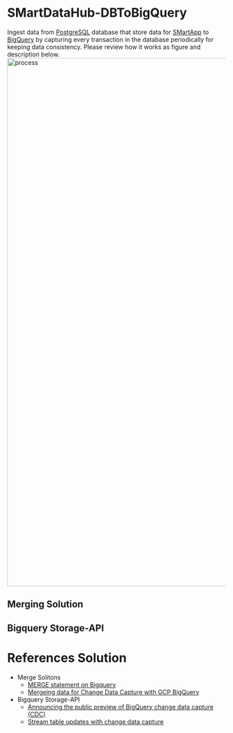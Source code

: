 # SMartDataHub-DBToBigQuery
Ingest data from [PostgreSQL](https://www.postgresql.org/) database that store  data for [SMartApp](https://github.com/technqvi/SMartApp)  to [BigQuery](https://cloud.google.com/bigquery?hl=en) by capturing every transaction in the database periodically for keeping data consistency. Please review how it works as figure and description below.
 <img width="1214" alt="process" src="https://github.com/technqvi/SMartDataHub-DBToBigQuery/assets/38780060/9807ceb9-fb0c-47b8-9015-37e668223dd0">
## Merging Solution
## Bigquery Storage-API






# References Solution
* Merge Solitons
  * [MERGE statement on Bigquery](https://cloud.google.com/bigquery/docs/using-dml-with-partitioned-tables#using_a_merge_statement)
  * [Mergeing data for Change Data Capture with GCP BigQuery](https://nileshk611.medium.com/change-data-capture-with-gcp-bigquery-6b09aec400bc)
* Bigquery Storage-API
  * [Announcing the public preview of BigQuery change data capture (CDC)](https://cloud.google.com/blog/products/data-analytics/bigquery-gains-change-data-capture-functionality)
  * [Stream table updates with change data capture](https://cloud.google.com/bigquery/docs/change-data-capture)
